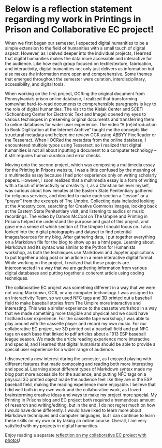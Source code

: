 # Below is a reflection statement regarding my work in Printings in Prison and Collaborative EC project!

When we first began our semester, I expected digital humanities to be a simple extension to the field of humanities with a small touch of digital aspect. However, as I delved deeper into the individual projects, I learned that digital humanities makes the data more accessible and interactive for the audience. Like how each group focused on textile/texture, fabrication, and interactivity, digital humanities not only just delivers us information but also makes the information more open and comprehensive. Some themes that emerged throughout the semester were curation, interdisciplinary, accessibility, and digital tools.

When working on the first project, OCRing the original document from Pennsylvania’s prison online database, I realized that transforming somewhat hard-to-read documents to comprehensible paragraphs is key to the role of digital humanities. The visit to the Kislak Center and SCETI (Schoenberg Center for Electronic Text and Image) opened my eyes to various techniques in preserving original documents and transferring them to online databases for wider user experience. The video “A (re)introduction to Book Digitization at the Internet Archive” taught me the concepts like structural metadata and helped me review OCR using ABBYY FineReader or the Tesseract. When I OCRed the metadata from the online database, I encountered multiple typos using Tesseract, so I realized that digital humanities is not all about inputting a document to a computer technology – it still requires human curation and error checks.

Moving onto the second project, which was composing a multimedia essay for the Printing in Prisons website, I was a little confused by the meaning of a multimedia essay because I had prior experience only on writing scholarly papers. However, I soon realized that a multimedia essay is a form of writing with a touch of interactivity or creativity. I, as a Christian believer myself, was curious about how inmates at the Eastern State Penitentiary gathered for religious services, and decided to make each section a “lesson” or a “prayer” from the excerpts of The Umpire. Collecting data included looking at the Ancestry.com, searching for Creative Commons images, looking back at the Eastern State Penitentiary visit, and listening to audios or music recordings. The video by Damon McCool on The Umpire and Printing in Prisons helped me understand the purpose and goal of this project, and gave me a sense of which section of The Umpire I should focus on. I also looked into the digital photographs and dataset to find potential images/sources for my blog. After gathering data, I put together everything on a Markdown file for the blog to show up as a html page. Learning about Markdown and its syntax was similar to the Python for Humanists workshop, as both the techniques use Markdown and Jupyter applications to put together a blog post or an article in a more interactive digital format. While working on the project, I realized that these projects are interconnected in a way that we are gathering information from various digital databases and putting together a coherent article using coding techniques.

The collaborative EC project was something different in a way that we were not using Markdown, OCR, or any computer technology. I was assigned to an Interactivity Team, so we used NFC tags and 3D printed out a baseball field to make baseball stories from The Umpire more interactive and interesting. This was a similar experience to the cassette workshop in a way that we made something more tangible and physical and we could have firsthand user experience. For the cassette tape workshop, I was able to play around with the cassette player and record my own music. For our collaborative EC project, we 3D printed out a baseball field and put NFC tags on each base that linked to pdf articles about a 1913 ESP baseball league season. We made the article reading experience more interactive and special, and I learned that digital humanists should be able to provide a special user experience for a wider range of audience.

I discovered a new interest during the semester, as I enjoyed playing with different features that made composing and reading both more interesting and special. Learning about different types of Markdown syntax made my blog post more accessible for the audience, and putting NFC tags on a physical 3D printed object made the audience feel like they are in the ESP baseball field, making the reading experience more enjoyable. I believe that I did well both in my own work and the collaborative work, as I loved brainstorming creative ideas and ways to make my project more special. My Printing in Prisons blog and EC project both required a tremendous amount of research and writing/editing, but in the end, I do not regret much on how I would have done differently. I would have liked to learn more about Markdown techniques and computer languages, but I can continue to learn these skills on my own or by taking an online course. Overall, I am very satisfied with my projects in digital humanities.

Enjoy reading a separate [reflection on my collaborative EC project with photos](myecproject.html)!
